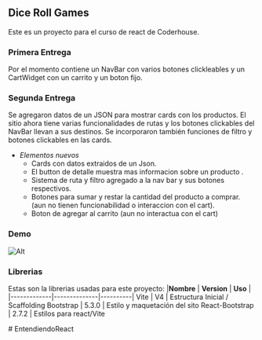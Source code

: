 ## Dice Roll Games
Este es un proyecto para el curso de react de Coderhouse.

### Primera Entrega
Por el momento contiene un NavBar con varios botones clickleables y un
CartWidget con un carrito y un boton fijo.

### Segunda Entrega
Se  agregaron  datos  de  un  JSON  para  mostrar  cards  con  los  productos.  El  sitio  ahora  tiene  varias  funcionalidades  de  rutas  y  los  botones  clickables  del  NavBar  llevan  a  sus  destinos.  Se  incorporaron  también  funciones  de  filtro  y  botones  clickables  en  las  cards.

-	*Elementos nuevos*
	 - Cards con datos extraidos de un Json.
	  - El button de detalle muestra mas informacion sobre un producto .
	 - Sistema de ruta y filtro agregado a la nav bar y sus botones respectivos.
	 - Botones para sumar y restar la cantidad del producto a comprar. (aun no tienen funcionabilidad o interaccion con el cart).
	 - Boton de agregar al carrito (aun no interactua con el cart)
	 
### Demo
![Alt](https://s2.gifyu.com/images/Demoversion1.gif)

### Librerias
Estas son la librerias usadas para este proyecto:
|**Nombre**   |  **Version** |  **Uso** |
|-------------|--------------|----------|
Vite          | V4           | Estructura Inicial / Scaffolding 
Bootstrap     | 5.3.0        | Estilo y maquetación del sito
React-Bootstrap | 2.7.2      | Estilos para react/Vite



#   E n t e n d i e n d o R e a c t  
 